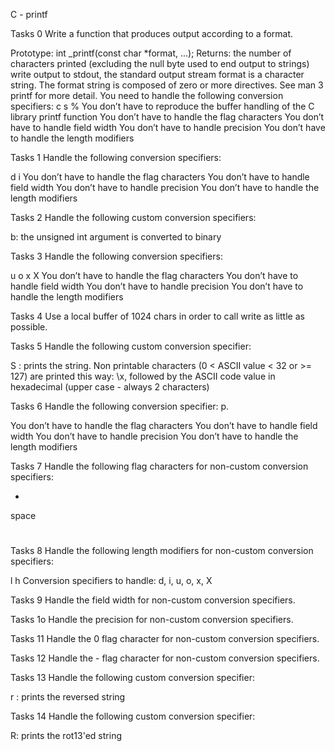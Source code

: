 C - printf

Tasks 0
Write a function that produces output according to a format.

Prototype: int _printf(const char *format, ...);
Returns: the number of characters printed (excluding the null byte used to end output to strings)
write output to stdout, the standard output stream
format is a character string. The format string is composed of zero or more directives. See man 3 printf for more detail. You need to handle the following conversion specifiers:
c
s
%
You don’t have to reproduce the buffer handling of the C library printf function
You don’t have to handle the flag characters
You don’t have to handle field width
You don’t have to handle precision
You don’t have to handle the length modifiers

Tasks 1
Handle the following conversion specifiers:

d
i
You don’t have to handle the flag characters
You don’t have to handle field width
You don’t have to handle precision
You don’t have to handle the length modifiers

Tasks 2
Handle the following custom conversion specifiers:

b: the unsigned int argument is converted to binary

Tasks 3
Handle the following conversion specifiers:

u
o
x
X
You don’t have to handle the flag characters
You don’t have to handle field width
You don’t have to handle precision
You don’t have to handle the length modifiers

Tasks 4
Use a local buffer of 1024 chars in order to call write as little as possible.

Tasks 5
Handle the following custom conversion specifier:

S : prints the string.
Non printable characters (0 < ASCII value < 32 or >= 127) are printed this way: \x, followed by the ASCII code value in hexadecimal (upper case - always 2 characters)

Tasks 6
Handle the following conversion specifier: p.

You don’t have to handle the flag characters
You don’t have to handle field width
You don’t have to handle precision
You don’t have to handle the length modifiers

Tasks 7
Handle the following flag characters for non-custom conversion specifiers:

+
space
#

Tasks 8
Handle the following length modifiers for non-custom conversion specifiers:

l
h
Conversion specifiers to handle: d, i, u, o, x, X

Tasks 9
Handle the field width for non-custom conversion specifiers.

Tasks 1o
Handle the precision for non-custom conversion specifiers.

Tasks 11
Handle the 0 flag character for non-custom conversion specifiers.

Tasks 12
Handle the - flag character for non-custom conversion specifiers.

Tasks 13
Handle the following custom conversion specifier:

r : prints the reversed string

Tasks 14
Handle the following custom conversion specifier:

R: prints the rot13'ed string
